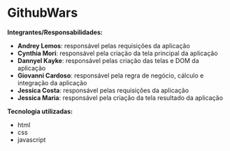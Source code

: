 # GithubWars
**Integrantes/Responsabilidades:**

 - **Andrey Lemos**: responsável pelas requisições da aplicação
 - **Cynthia Mori**: responsável pela criação da tela principal da aplicação
 - **Dannyel Kayke**: responsável pelas criação das telas e DOM da aplicação
 - **Giovanni Cardoso**: responsável pela  regra de negócio, cálculo e integração da aplicação
 - **Jessica Costa**: responsável pelas requisições da aplicação
 - **Jessica Maria**: responsável pela criação da tela resultado da aplicação

**Tecnologia utilizadas:**

- html
- css 
- javascript